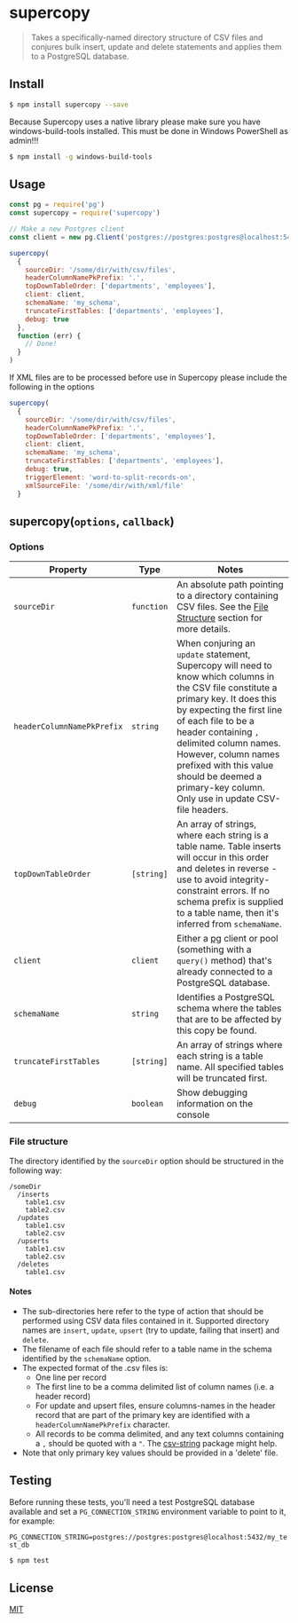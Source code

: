 # supercopy

> Takes a specifically-named directory structure of CSV files and conjures bulk insert, update and delete statements and applies them to a PostgreSQL database. 

## <a name="install"></a>Install
```bash
$ npm install supercopy --save
```
Because Supercopy uses a native library please make sure you have windows-build-tools installed.
This must be done in Windows PowerShell as admin!!!
```bash
$ npm install -g windows-build-tools
```


## <a name="usage"></a>Usage

```javascript
const pg = require('pg')
const supercopy = require('supercopy')

// Make a new Postgres client
const client = new pg.Client('postgres://postgres:postgres@localhost:5432/my_test_db')

supercopy(
  {
    sourceDir: '/some/dir/with/csv/files',
    headerColumnNamePkPrefix: '.',
    topDownTableOrder: ['departments', 'employees'],
    client: client,
    schemaName: 'my_schema',
    truncateFirstTables: ['departments', 'employees'],
    debug: true
  },
  function (err) {
    // Done!
  }
)

```
If XML files are to be processed before use in Supercopy please include the following in the options
```javascript
supercopy(
  {
    sourceDir: '/some/dir/with/csv/files',
    headerColumnNamePkPrefix: '.',
    topDownTableOrder: ['departments', 'employees'],
    client: client,
    schemaName: 'my_schema',
    truncateFirstTables: ['departments', 'employees'],
    debug: true,
    triggerElement: 'word-to-split-records-on',
    xmlSourceFile: '/some/dir/with/xml/file'
  }
```
## supercopy(`options`, `callback`)

### Options

| Property              | Type       | Notes |
| --------              | ----       | ------ |
| `sourceDir`           | `function` | An absolute path pointing to a directory containing CSV files. See the [File Structure](#structure) section for more details.
| `headerColumnNamePkPrefix` | `string` | When conjuring an `update` statement, Supercopy will need to know which columns in the CSV file constitute a primary key. It does this by expecting the first line of each file to be a header containing `,` delimited column names. However, column names prefixed with this value should be deemed a primary-key column. Only use in update CSV-file headers.|
| `topDownTableOrder`   | `[string]` | An array of strings, where each string is a table name. Table inserts will occur in this order and deletes in reverse - use to avoid integrity-constraint errors. If no schema prefix is supplied to a table name, then it's inferred from `schemaName`. 
| `client`              | `client`   | Either a [pg](https://www.npmjs.com/package/pg) client or pool (something with a `query()` method) that's already connected to a PostgreSQL database.
| `schemaName`          | `string`   | Identifies a PostgreSQL schema where the tables that are to be affected by this copy be found.
| `truncateFirstTables` | `[string]` | An array of strings where each string is a table name. All specified tables will be truncated first.
| `debug`               | `boolean`  | Show debugging information on the console

### <a name="structure"></a>File structure

The directory identified by the `sourceDir` option should be structured in the following way:

```
/someDir
  /inserts
    table1.csv
    table2.csv
  /updates
    table1.csv
    table2.csv
  /upserts
    table1.csv
    table2.csv  
  /deletes
    table1.csv
```

#### Notes

* The sub-directories here refer to the type of action that should be performed using CSV data files contained in it. Supported directory names are `insert`, `update`, `upsert` (try to update, failing that insert) and `delete`.
* The filename of each file should refer to a table name in the schema identified by the `schemaName` option. 
* The expected format of the .csv files is:
  * One line per record
  * The first line to be a comma delimited list of column names (i.e. a header record)
  * For update and upsert files, ensure columns-names in the header record that are part of the primary key are identified with a `headerColumnNamePkPrefix` character.
  * All records to be comma delimited, and any text columns containing a `,` should be quoted with a `"`. The [csv-string](https://www.npmjs.com/package/csv-string#stringifyinput--object-separator--string--string) package might help.
* Note that only primary key values should be provided in a 'delete' file.

## <a name="test"></a>Testing

Before running these tests, you'll need a test PostgreSQL database available and set a `PG_CONNECTION_STRING` environment variable to point to it, for example:

```PG_CONNECTION_STRING=postgres://postgres:postgres@localhost:5432/my_test_db```


```bash
$ npm test
```


## <a name="license"></a>License
[MIT](https://github.com/wmfs/supercopy/blob/master/LICENSE)
